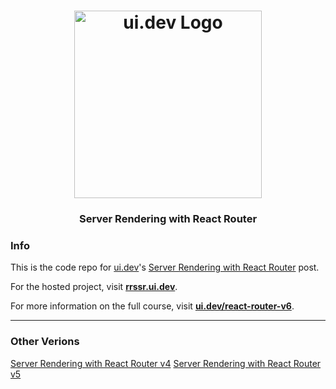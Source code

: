 <h1 align="center">
  <a href="https://ui.dev">
    <img
      src="https://ui.dev/images/logos/ui-circular-border.png"
      alt="ui.dev Logo" width="300" />
  </a>
  <br />
</h1>

<h3 align="center">Server Rendering with React Router</h3>

### Info

This is the code repo for [ui.dev](https://ui.dev)'s [Server Rendering with React Router](http://ui.dev/react-router-server-rendering) post.

For the hosted project, visit __[rrssr.ui.dev](https://rrssr.ui.dev/)__.

For more information on the full course, visit __[ui.dev/react-router-v6](https://ui.dev/react-router/)__.

***

### Other Verions

[Server Rendering with React Router v4](https://github.com/uidotdev/rrssr-v4)
[Server Rendering with React Router v5](https://github.com/uidotdev/react-router-v5-server-rendering)